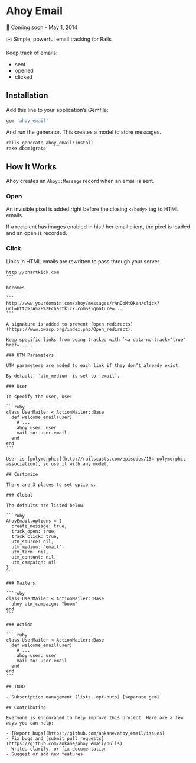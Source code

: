 # Ahoy Email

:construction: Coming soon - May 1, 2014

:envelope: Simple, powerful email tracking for Rails

Keep track of emails:

- sent
- opened
- clicked

## Installation

Add this line to your application’s Gemfile:

```ruby
gem 'ahoy_email'
```

And run the generator. This creates a model to store messages.

```sh
rails generate ahoy_email:install
rake db:migrate
```

## How It Works

Ahoy creates an `Ahoy::Message` record when an email is sent.

### Open

An invisible pixel is added right before the closing `</body>` tag to HTML emails.

If a recipient has images enabled in his / her email client, the pixel is loaded and an open is recorded.

### Click

Links in HTML emails are rewritten to pass through your server.

````
http://chartkick.com
```

becomes

```
http://www.yourdomain.com/ahoy/messages/rAnDoMtOken/click?url=http%3A%2F%2Fchartkick.com&signature=...
```

A signature is added to prevent [open redirects](https://www.owasp.org/index.php/Open_redirect).

Keep specific links from being tracked with `<a data-no-track="true" href=...`.

### UTM Parameters

UTM parameters are added to each link if they don’t already exist.

By default, `utm_medium` is set to `email`.

### User

To specify the user, use:

```ruby
class UserMailer < ActionMailer::Base
  def welcome_email(user)
    # ...
    ahoy user: user
    mail to: user.email
  end
end
```

User is [polymorphic](http://railscasts.com/episodes/154-polymorphic-association), so use it with any model.

## Customize

There are 3 places to set options.

### Global

The defaults are listed below.

```ruby
AhoyEmail.options = {
  create_message: true,
  track_open: true,
  track_click: true,
  utm_source: nil,
  utm_medium: "email",
  utm_term: nil,
  utm_content: nil,
  utm_campaign: nil
}
```

### Mailers

```ruby
class UserMailer < ActionMailer::Base
  ahoy utm_campaign: "boom"
end
```

### Action

``` ruby
class UserMailer < ActionMailer::Base
  def welcome_email(user)
    # ...
    ahoy user: user
    mail to: user.email
  end
end
```

## TODO

- Subscription management (lists, opt-outs) [separate gem]

## Contributing

Everyone is encouraged to help improve this project. Here are a few ways you can help:

- [Report bugs](https://github.com/ankane/ahoy_email/issues)
- Fix bugs and [submit pull requests](https://github.com/ankane/ahoy_email/pulls)
- Write, clarify, or fix documentation
- Suggest or add new features
